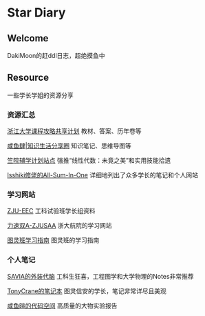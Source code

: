 # Star Diary

## Welcome

DakiMoon的赶ddl日志，超绝摸鱼中

## Resource

一些学长学姐的资源分享

### 资源汇总

[浙江大学课程攻略共享计划](https://github.com/QSCTech/zju-icicles)
教材、答案、历年卷等

[咸鱼肆|知识生活分享圈](https://www.yuque.com/xianyuxuan/saltfish_shop)
知识笔记、思维导图等

[竺院辅学计划站点](https://ckc-agc.bowling233.top/)
强推“线性代数：未竟之美”和实用技能拾遗

[Isshiki修佬的All-Sum-In-One](https://isshikihugh.github.io/zju-cs-asio/)
详细地列出了众多学长的笔记和个人网站

### 学习网站
[ZJU-EEC](https://zju-eec.github.io/EEC-Courses/)
工科试验班学长组资料

[力速双A-ZJUSAA](https://fsaa.pages.zjusct.io/fsaa/)
浙大航院的学习网站

[图灵班学习指南](https://zju-turing.github.io/TuringCourses/)
图灵班的学习指南

### 个人笔记

[SAVIA的外装代脑](https://savia7582.github.io/Exterior/)
工科生狂喜，工程图学和大学物理的Notes非常推荐

[TonyCrane的笔记本](https://note.tonycrane.cc/)
图灵信安的学长，笔记非常详尽且美观

[咸鱼暄的代码空间](https://xuan-insr.github.io/)
高质量的大物实验报告

